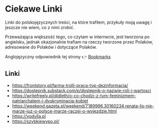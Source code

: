 # Ciekawe Linki

Linki do polskojęzycznych treści, na które trafiłem, przykuły moją uwagę i jeszcze nie wiem, co z nimi zrobić.

Przeważająca większość tego, co czytam w internecie, jest tworzona po angielsku, jednak okazjonalnie trafiam na rzeczy tworzone przez Polaków, adresowane do Polaków i dotyczące Polaków.

Anglojęzyczny odpowiednik tej strony 👉 [Bookmarks](../../personal/bookmarks.md)

## Linki

- https://frontstory.pl/farma-trolli-praca-tvp-dezinformacja/
- https://dostepnik.substack.com/p/dostepnik-o-nazwie-roli-i-wartosci
- https://writefreely.pl/didleth/o-co-chodzi-z-tym-feminizmem-patriarchatem-i-dyskryminacja-kobiet
- https://weekend.gazeta.pl/weekend/7,189996,30160234,renata-lis-nie-marze-juz-o-polsce-marze-raczej-o-wyjezdzie.html
- https://vodylla.pl
- https://szybkiewypo.pl/
